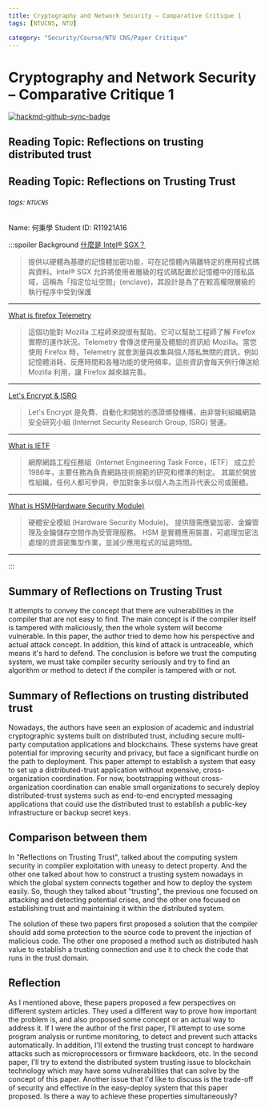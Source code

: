 ```yaml
---
title: Cryptography and Network Security – Comparative Critique 1
tags: [NTUCNS, NTU]

category: "Security/Course/NTU CNS/Paper Critique"
---
```


# Cryptography and Network Security – Comparative Critique 1
<!-- more -->

[![hackmd-github-sync-badge](https://hackmd.io/zB9SPcdEQkaaEMKlOtSAQg/badge)](https://hackmd.io/zB9SPcdEQkaaEMKlOtSAQg)

## Reading Topic: Reflections on trusting distributed trust

## Reading Topic: Reflections on Trusting Trust
###### tags: `NTUCNS`
Name: 何秉學	Student ID: R11921A16

:::spoiler Background
[什麼是 Intel® SGX？](https://www.intel.com.tw/content/www/tw/zh/architecture-and-technology/software-guard-extensions.html)
> 提供以硬體為基礎的記憶體加密功能，可在記憶體內隔離特定的應用程式碼與資料。Intel® SGX 允許將使用者層級的程式碼配置於記憶體中的隱私區域，這稱為「指定位址空間」(enclave)，其設計是為了在較高權限層級的執行程序中受到保護
---
[What is firefox Telemetry](https://support.mozilla.org/zh-TW/kb/send-performance-data-improve-firefox)
> 這個功能對 Mozilla 工程師來說很有幫助，它可以幫助工程師了解 Firefox 實際的運作狀況。Telemetry 會傳送使用量及體驗的資訊給 Mozilla。當您使用 Firefox 時，Telemetry 就會測量與收集與個人隱私無關的資訊，例如記憶體消耗、反應時間和各種功能的使用頻率。這些資訊會每天例行傳送給 Mozilla 利用，讓 Firefox 越來越完善。
---
[Let's Encrypt & ISRG](https://letsencrypt.org/zh-tw/getting-started/)
> Let's Encrypt 是免費、自動化和開放的憑證頒發機構，由非營利組織網路安全研究小組 (Internet Security Research Group, ISRG) 營運。 
---
[What is IETF](https://blog.twnic.tw/2021/04/28/18303/)
> 網際網路工程任務組（Internet Engineering Task Force，IETF） 成立於1986年，主要任務為負責網路技術規範的研究和標準的制定。 其屬於開放性組織，任何人都可參與，參加對象多以個人為主而非代表公司或團體。
---
[What is HSM(Hardware Security Module)](https://www.ibm.com/docs/zh-tw/blockchain-platform/2.5.1?topic=reference-glossary#glossary-hsm)
> 硬體安全模組 (Hardware Security Module)。 提供隨需應變加密、金鑰管理及金鑰儲存空間作為受管理服務。 HSM 是實體應用裝置，可處理加密法處理的資源密集型作業，並減少應用程式的延遲時間。
---

:::

## Summary of Reflections on Trusting Trust
It attempts to convey the concept that there are vulnerabilities in the compiler that are not easy to find. The main concept is if the compiler itself is tampered with maliciously, then the whole system will become vulnerable.
In this paper, the author tried to demo how his perspective and actual attack concept.
In addition, this kind of attack is untraceable, which means it's hard to defend.
The conclusion is before we trust the computing system, we must take compiler security seriously and try to find an algorithm or method to detect if the compiler is tampered with or not.

## Summary of Reflections on trusting distributed trust
Nowadays, the authors have seen an explosion of academic and industrial cryptographic systems built on distributed trust, including secure multi-party computation applications and blockchains. These systems have great potential for improving security and privacy, but face a significant hurdle on the path to deployment. This paper attempt to establish a system that easy to set up a distributed-trust application without expensive, cross-organization coordination. For now, bootstrapping without cross-organization coordination can enable small organizations to securely deploy distributed-trust systems such as end-to-end encrypted messaging applications that could use the distributed trust to establish a public-key infrastructure or backup secret keys.

## Comparison between them
In "Reflections on Trusting Trust", talked about the computing system security in compiler exploitation with uneasy to detect property. And the other one talked about how to construct a trusting system nowadays in which the global system connects together and how to deploy the system easily. So, though they talked about "trusting", the previous one focused on attacking and detecting potential crises, and the other one focused on establishing trust and maintaining it within the distributed system.

The solution of these two papers first proposed a solution that the compiler should add some protection to the source code to prevent the injection of malicious code. The other one proposed a method such as distributed hash value to establish a trusting connection and use it to check the code that runs in the trust domain.

## Reflection
As I mentioned above, these papers proposed a few perspectives on different system articles. They used a different way to prove how important the problem is, and also proposed some concept or an actual way to address it. If I were the author of the first paper, I'll attempt to use some program analysis or runtime monitoring, to detect and prevent such attacks automatically. In addition, I'll extend the trusting trust concept to hardware attacks such as microprocessors or firmware backdoors, etc. In the second paper, I'll try to extend the distributed system trusting issue to blockchain technology which may have some vulnerabilities that can solve by the concept of this paper.  Another issue that I'd like to discuss is the trade-off of security and effective in the easy-deploy system that this paper proposed. Is there a way to achieve these properties simultaneously?